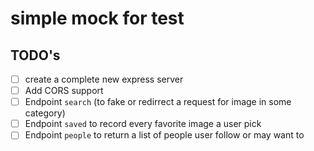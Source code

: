 # simple mock for test

## TODO's
- [ ] create a complete new express server
- [ ] Add CORS support
- [ ] Endpoint `search` (to fake or redirrect a request for image in some category)
- [ ] Endpoint `saved` to record every favorite image a user pick
- [ ] Endpoint `people` to return a list of people user follow or may want to